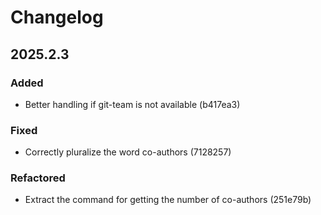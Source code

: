 # Changelog

## 2025.2.3

### Added
 - Better handling if git-team is not available (b417ea3)

### Fixed
 - Correctly pluralize the word co-authors (7128257)

### Refactored
 - Extract the command for getting the number of co-authors (251e79b)
